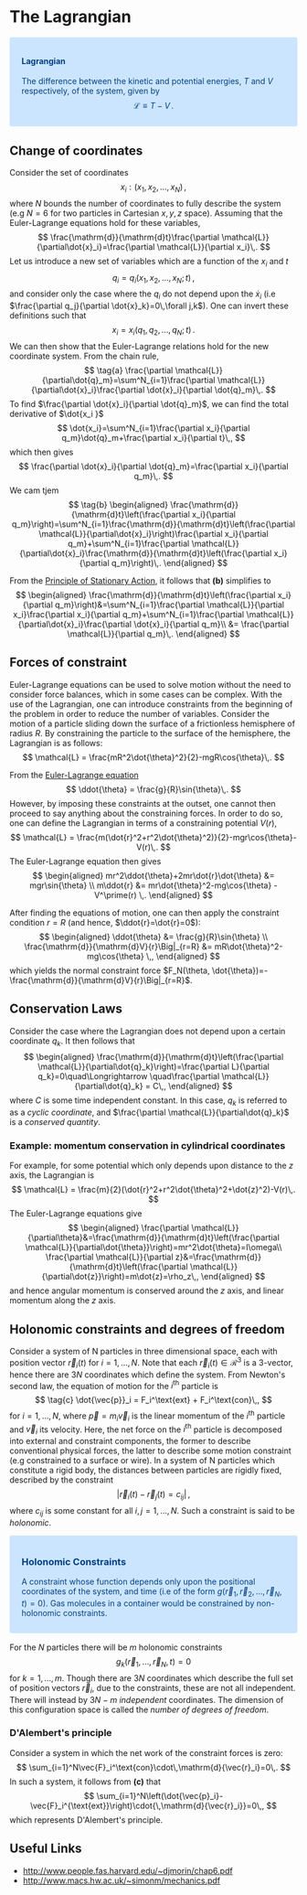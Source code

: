 The Lagrangian
==============

<div style="color: #004085;background-color: #cce5ff;border-color: #b8daff;position: relative;padding: .75rem 1.25rem;margin-bottom: 1rem;border: 1px solid transparent;border-radius: .25rem;">
  
#### Lagrangian
The difference between the kinetic and potential energies, $T$ and $V$ respectively, of the system, given by 
$$
  \mathcal{L}\equiv T -V\,.
$$

</div>

## Change of coordinates
Consider the set of coordinates
$$
  x_i:(x_1,x_2,\dots,x_N)\,,
$$
where $N$ bounds the number of coordinates to fully describe the system (e.g $N=6$ for two particles in Cartesian $x,y,z$ space). Assuming that the Euler-Lagrange equations hold for these variables,
$$
  \frac{\mathrm{d}}{\mathrm{d}t}\frac{\partial \mathcal{L}}{\partial\dot{x}_i}=\frac{\partial \mathcal{L}}{\partial x_i}\,.
$$
Let us introduce a new set of variables which are a function of the $x_i$ and $t$
$$
    q_i = q_i(x_1,x_2,\dots,x_N;t)\,,
$$
and consider only the case where the $q_i$ do not depend upon the $\dot{x}_i$ (i.e $\frac{\partial q_j}{\partial  \dot{x}_k}=0\,\forall j,k$). One can invert these definitions such that
$$
    x_i = x_i(q_1,q_2,\dots,q_N;t)\,.
$$
We can then show that the Euler-Lagrange relations hold for the new coordinate system.
From the chain rule,
$$
\tag{a}
  \frac{\partial \mathcal{L}}{\partial\dot{q}_m}=\sum^N_{i=1}\frac{\partial \mathcal{L}}{\partial\dot{x}_i}\frac{\partial \dot{x}_i}{\partial \dot{q}_m}\,.
$$
To find $\frac{\partial \dot{x}_i}{\partial \dot{q}_m}$, we can find the total derivative of $\dot{x_i }$
$$
  \dot{x_i}=\sum^N_{i=1}\frac{\partial x_i}{\partial q_m}\dot{q}_m+\frac{\partial x_i}{\partial t}\,,
$$
which then gives
$$
  \frac{\partial \dot{x}_i}{\partial \dot{q}_m}=\frac{\partial x_i}{\partial q_m}\,.
$$
We cam tjem 
$$
\tag{b}
  \begin{aligned}
\frac{\mathrm{d}}{\mathrm{d}t}\left(\frac{\partial x_i}{\partial q_m}\right)=\sum^N_{i=1}\frac{\mathrm{d}}{\mathrm{d}t}\left(\frac{\partial \mathcal{L}}{\partial\dot{x}_i}\right)\frac{\partial x_i}{\partial q_m}+\sum^N_{i=1}\frac{\partial \mathcal{L}}{\partial\dot{x}_i}\frac{\mathrm{d}}{\mathrm{d}t}\left(\frac{\partial x_i}{\partial q_m}\right)\,.
\end{aligned}
$$

From the [Principle of Stationary Action](principle-of-stationary-action.md#Proof), it follows that **(b)** simplifies to
$$
  \begin{aligned}
\frac{\mathrm{d}}{\mathrm{d}t}\left(\frac{\partial x_i}{\partial q_m}\right)&=\sum^N_{i=1}\frac{\partial \mathcal{L}}{\partial x_i}\frac{\partial x_i}{\partial q_m}+\sum^N_{i=1}\frac{\partial \mathcal{L}}{\partial\dot{x}_i}\frac{\partial \dot{x}_i}{\partial q_m}\\
&= \frac{\partial \mathcal{L}}{\partial q_m}\,.
\end{aligned}
$$

## Forces of constraint
Euler-Lagrange equations can be used to solve motion without the need to consider force balances, which in some cases can be complex.
With the use of the Lagrangian, one can introduce constraints from the beginning of the problem in order to reduce the number of variables.
Consider the motion of a particle sliding down the surface of a frictionless hemisphere of radius $R$. By constraining the particle to the surface of the hemisphere, the Lagrangian is as follows:
$$
  \mathcal{L} = \frac{mR^2\dot{\theta}^2}{2}-mgR\cos{\theta}\,.
$$

From the [Euler-Lagrange equation](principle-of-stationary-action.md#Euler-Lagrange-Equation)
$$
  \ddot{\theta} = \frac{g}{R}\sin{\theta}\,.
$$
However, by imposing these constraints at the outset, one cannot then proceed to say anything about the constraining forces. In order to do so, one can define the Lagrangian in terms of a constraining potential $V(r)$,
$$
  \mathcal{L} = \frac{m(\dot{r}^2+r^2\dot{\theta}^2)}{2}-mgr\cos{\theta}-V(r)\,.
$$
The Euler-Lagrange equation then gives
$$
  \begin{aligned}
  mr^2\ddot{\theta}+2mr\dot{r}\dot{\theta} &= mgr\sin{\theta} \\
  m\ddot{r} &= mr\dot{\theta}^2-mg\cos{\theta} - V^\prime(r) \,.
  \end{aligned}
$$

After finding the equations of motion, one can then apply the constraint condition $r=R$ (and hence, $\ddot{r}=\dot{r}=0$):
$$
  \begin{aligned}
  \ddot{\theta} &= \frac{g}{R}\sin{\theta} \\
   \frac{\mathrm{d}}{\mathrm{d}V}{r}\Big|_{r=R} &= mR\dot{\theta}^2-mg\cos{\theta} \,,
  \end{aligned}
$$
which yields the normal constraint force $F_N(\theta, \dot{\theta})=- \frac{\mathrm{d}}{\mathrm{d}V}{r}\Big|_{r=R}$.

## Conservation Laws
Consider the case where the Lagrangian does not depend upon a certain coordinate $q_k$. It then follows that
$$
\begin{aligned}
  \frac{\mathrm{d}}{\mathrm{d}t}\left(\frac{\partial \mathcal{L}}{\partial\dot{q}_k}\right)=\frac{\partial L}{\partial q_k}=0\quad\Longrightarrow \quad\frac{\partial \mathcal{L}}{\partial\dot{q}_k} = C\,,
\end{aligned}
$$
where $C$ is some time independent constant. In this case, $q_k$ is referred to as a _cyclic coordinate_, and $\frac{\partial \mathcal{L}}{\partial\dot{q}_k}$ is a _conserved quantity_.

### Example: momentum conservation in cylindrical coordinates
For example, for some potential which only depends upon distance to the $z$ axis, the Lagrangian is
$$
  \mathcal{L} = \frac{m}{2}(\dot{r}^2+r^2\dot{\theta}^2+\dot{z}^2)-V(r)\,.
$$
The Euler-Lagrange equations give
$$
  \begin{aligned}
    \frac{\partial \mathcal{L}}{\partial\theta}&=\frac{\mathrm{d}}{\mathrm{d}t}\left(\frac{\partial \mathcal{L}}{\partial\dot{\theta}}\right)=mr^2\dot{\theta}=I\omega\\
      \frac{\partial \mathcal{L}}{\partial z}&=\frac{\mathrm{d}}{\mathrm{d}t}\left(\frac{\partial \mathcal{L}}{\partial\dot{z}}\right)=m\dot{z}=\rho_z\,,
  \end{aligned}
$$
and hence angular momentum is conserved around the $z$ axis, and linear momentum along the $z$ axis.


## Holonomic constraints and degrees of freedom
Consider a system of N particles in three dimensional space, each with position vector $\vec{r}_i(t)$ for $i=1,\dots,N$. Note that each $\vec{r}_i(t)\in\mathcal{R}^3$ is a 3-vector, hence there are $3N$ coordinates which define the system.
From Newton's second law, the equation of motion for the $i^\text{th}$ particle is
$$
\tag{c}
\dot{\vec{p}}_i = F_i^\text{ext} + F_i^\text{con}\,,
$$
for $i=1,\dots,N$, where $\vec{p}=m_i\vec{v}_i$ is the linear momentum of the $i^\text{th}$ particle and $\vec{v}_i$ its velocity. Here, the net force on the $i^\text{th}$ particle is decomposed into external and constraint components, the former to describe conventional physical forces, the latter to describe some motion constraint (e.g constrained to a surface or wire). In a system of N particles which constitute a rigid body, the distances between particles are rigidly fixed, described by the constraint
$$
\lvert{\vec{r}_i(t)-\vec{r}_j(t)=c_{ij}}\rvert\,,
$$
where $c_{ij}$ is some constant for all $i,j=1,\dots,N$. Such a constraint is said to be _holonomic_.


<div style="color: #004085;background-color: #cce5ff;border-color: #b8daff;position: relative;padding: .75rem 1.25rem;margin-bottom: 1rem;border: 1px solid transparent;border-radius: .25rem;">
  
### Holonomic Constraints
A constraint whose function depends only upon the positional coordinates of the system, and time (i.e of the form $g(\vec{r}_1,\vec{r}_2,\dots,\vec{r}_N,t)=0$).
Gas molecules in a container would be constrained by non-holonomic constraints.
</div>

For the $N$ particles there will be $m$ holonomic constraints
$$
g_k(\vec{r}_1,\dots,\vec{r}_N,t)=0
$$
for $k=1,\dots,m$. Though there are $3N$ coordinates which describe the full set of position vectors $\vec{r}_i$, due to the constraints, these are not all independent. There will instead by $3N-m$ _independent_ coordinates. The dimension of this configuration space is called the _number of degrees of freedom_.
### D'Alembert's principle
Consider a system in which the net work of the constraint forces is zero:
$$
\sum_{i=1}^N\vec{F}_i^\text{con}\cdot\,\mathrm{d}{\vec{r}_i}=0\,.
$$
In such a system, it follows from **(c)** that
$$
\sum_{i=1}^N\left(\dot{\vec{p}_i}-\vec{F}_i^{\text{ext}}\right)\cdot{\,\mathrm{d}{\vec{r}_i}}=0\,,
$$
which represents D'Alembert's principle.


<!-- TODO ### Energy conservation in cylindrical coordinates -->

## Useful Links
* http://www.people.fas.harvard.edu/~djmorin/chap6.pdf
* http://www.macs.hw.ac.uk/~simonm/mechanics.pdf
